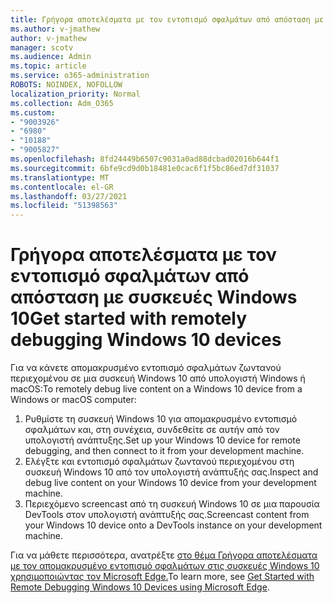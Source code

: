 ```yaml
---
title: Γρήγορα αποτελέσματα με τον εντοπισμό σφαλμάτων από απόσταση με συσκευές Windows 10
ms.author: v-jmathew
author: v-jmathew
manager: scotv
ms.audience: Admin
ms.topic: article
ms.service: o365-administration
ROBOTS: NOINDEX, NOFOLLOW
localization_priority: Normal
ms.collection: Adm_O365
ms.custom:
- "9003926"
- "6980"
- "10188"
- "9005827"
ms.openlocfilehash: 8fd24449b6507c9031a0ad88dcbad02016b644f1
ms.sourcegitcommit: 6bfe9cd9d0b18481e0cac6f1f5bc86ed7df31037
ms.translationtype: MT
ms.contentlocale: el-GR
ms.lasthandoff: 03/27/2021
ms.locfileid: "51398563"
---
```

# <a name="get-started-with-remotely-debugging-windows-10-devices"></a><span data-ttu-id="db556-102">Γρήγορα αποτελέσματα με τον εντοπισμό σφαλμάτων από απόσταση με συσκευές Windows 10</span><span class="sxs-lookup"><span data-stu-id="db556-102">Get started with remotely debugging Windows 10 devices</span></span>

<span data-ttu-id="db556-103">Για να κάνετε απομακρυσμένο εντοπισμό σφαλμάτων ζωντανού περιεχομένου σε μια συσκευή Windows 10 από υπολογιστή Windows ή macOS:</span><span class="sxs-lookup"><span data-stu-id="db556-103">To remotely debug live content on a Windows 10 device from a Windows or macOS computer:</span></span>

1. <span data-ttu-id="db556-104">Ρυθμίστε τη συσκευή Windows 10 για απομακρυσμένο εντοπισμό σφαλμάτων και, στη συνέχεια, συνδεθείτε σε αυτήν από τον υπολογιστή ανάπτυξης.</span><span class="sxs-lookup"><span data-stu-id="db556-104">Set up your Windows 10 device for remote debugging, and then connect to it from your development machine.</span></span>
2. <span data-ttu-id="db556-105">Ελέγξτε και εντοπισμό σφαλμάτων ζωντανού περιεχομένου στη συσκευή Windows 10 από τον υπολογιστή ανάπτυξής σας.</span><span class="sxs-lookup"><span data-stu-id="db556-105">Inspect and debug live content on your Windows 10 device from your development machine.</span></span>
3. <span data-ttu-id="db556-106">Περιεχόμενο screencast από τη συσκευή Windows 10 σε μια παρουσία DevTools στον υπολογιστή ανάπτυξής σας.</span><span class="sxs-lookup"><span data-stu-id="db556-106">Screencast content from your Windows 10 device onto a DevTools instance on your development machine.</span></span>

<span data-ttu-id="db556-107">Για να μάθετε περισσότερα, ανατρέξτε [στο θέμα Γρήγορα αποτελέσματα με τον απομακρυσμένο εντοπισμό σφαλμάτων στις συσκευές Windows 10 χρησιμοποιώντας τον Microsoft Edge.](https://go.microsoft.com/fwlink/?linkid=2142172)</span><span class="sxs-lookup"><span data-stu-id="db556-107">To learn more, see [Get Started with Remote Debugging Windows 10 Devices using Microsoft Edge](https://go.microsoft.com/fwlink/?linkid=2142172).</span></span>
